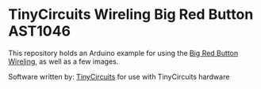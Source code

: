 # TinyCircuits Wireling Big Red Button AST1046

This repository holds an Arduino example for using the [Big Red Button Wireling](https://tinycircuits.com/collections/wirelings/products/big-red-button-wireling), as well as a few images. 

Software written by: [TinyCircuits](https://tinycircuits.com/) for use with TinyCircuits hardware 
